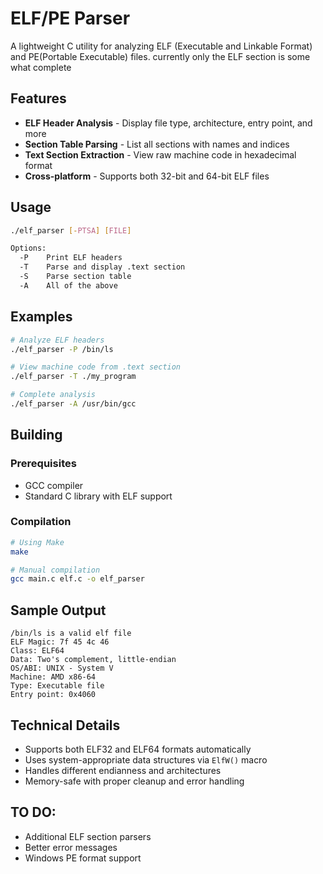 # ELF/PE Parser

A lightweight C utility for analyzing ELF (Executable and Linkable Format) and PE(Portable Executable) files.
currently only the ELF section is some what complete

## Features

- **ELF Header Analysis** - Display file type, architecture, entry point, and more
- **Section Table Parsing** - List all sections with names and indices  
- **Text Section Extraction** - View raw machine code in hexadecimal format
- **Cross-platform** - Supports both 32-bit and 64-bit ELF files

## Usage

```bash
./elf_parser [-PTSA] [FILE]

Options:
  -P    Print ELF headers
  -T    Parse and display .text section
  -S    Parse section table
  -A    All of the above
```

## Examples

```bash
# Analyze ELF headers
./elf_parser -P /bin/ls

# View machine code from .text section
./elf_parser -T ./my_program

# Complete analysis
./elf_parser -A /usr/bin/gcc
```

## Building

### Prerequisites
- GCC compiler
- Standard C library with ELF support

### Compilation
```bash
# Using Make
make

# Manual compilation
gcc main.c elf.c -o elf_parser
```

## Sample Output

```
/bin/ls is a valid elf file
ELF Magic: 7f 45 4c 46
Class: ELF64
Data: Two's complement, little-endian
OS/ABI: UNIX - System V
Machine: AMD x86-64
Type: Executable file
Entry point: 0x4060
```

## Technical Details

- Supports both ELF32 and ELF64 formats automatically
- Uses system-appropriate data structures via `ElfW()` macro
- Handles different endianness and architectures
- Memory-safe with proper cleanup and error handling


## TO DO:
- Additional ELF section parsers
- Better error messages
- Windows PE format support

